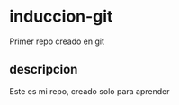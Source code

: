 # induccion-git
Primer repo creado en git
## descripcion
Este es mi repo, creado solo para aprender
